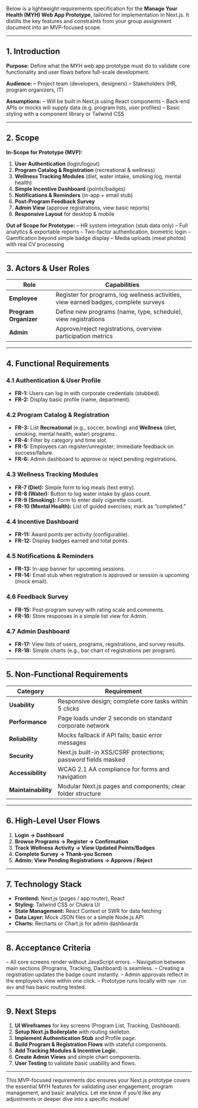 Below is a lightweight requirements specification for the **Manage Your Health (MYH) Web App Prototype**, tailored for implementation in Next.js. It distills the key features and constraints from your group assignment document  into an MVP-focused scope.

---

## 1. Introduction

**Purpose:**
Define what the MYH web app prototype must do to validate core functionality and user flows before full-scale development.

**Audience:**
– Project team (developers, designers)
– Stakeholders (HR, program organizers, IT)

**Assumptions:**
– Will be built in Next.js using React components
– Back-end APIs or mocks will supply data (e.g. program lists, user profiles)
– Basic styling with a component library or Tailwind CSS

---

## 2. Scope

**In-Scope for Prototype (MVP):**

1. **User Authentication** (login/logout)
2. **Program Catalog & Registration** (recreational & wellness)
3. **Wellness Tracking Modules** (diet, water intake, smoking log, mental health)
4. **Simple Incentive Dashboard** (points/badges)
5. **Notifications & Reminders** (in-app + email stub)
6. **Post-Program Feedback Survey**
7. **Admin View** (approve registrations, view basic reports)
8. **Responsive Layout** for desktop & mobile

**Out of Scope for Prototype:**
– HR system integration (stub data only)
– Full analytics & exportable reports
– Two-factor authentication, biometric login
– Gamification beyond simple badge display
– Media uploads (meal photos) with real CV processing

---

## 3. Actors & User Roles

| Role                  | Capabilities                                                                         |
| --------------------- | ------------------------------------------------------------------------------------ |
| **Employee**          | Register for programs, log wellness activities, view earned badges, complete surveys |
| **Program Organizer** | Define new programs (name, type, schedule), view registrations                       |
| **Admin**             | Approve/reject registrations, overview participation metrics                         |

---

## 4. Functional Requirements

### 4.1 Authentication & User Profile

* **FR-1:** Users can log in with corporate credentials (stubbed).
* **FR-2:** Display basic profile (name, department).

### 4.2 Program Catalog & Registration

* **FR-3:** List **Recreational** (e.g., soccer, bowling) and **Wellness** (diet, smoking, mental health, water) programs .
* **FR-4:** Filter by category and time slot.
* **FR-5:** Employees can register/unregister; immediate feedback on success/failure.
* **FR-6:** Admin dashboard to approve or reject pending registrations.

### 4.3 Wellness Tracking Modules

* **FR-7 (Diet):** Simple form to log meals (text entry).
* **FR-8 (Water):** Button to log water intake by glass count.
* **FR-9 (Smoking):** Form to enter daily cigarette count.
* **FR-10 (Mental Health):** List of guided exercises; mark as “completed.”&#x20;

### 4.4 Incentive Dashboard

* **FR-11:** Award points per activity (configurable).
* **FR-12:** Display badges earned and total points.

### 4.5 Notifications & Reminders

* **FR-13:** In-app banner for upcoming sessions.
* **FR-14:** Email stub when registration is approved or session is upcoming (mock email).&#x20;

### 4.6 Feedback Survey

* **FR-15:** Post-program survey with rating scale and comments.
* **FR-16:** Store responses in a simple list view for Admin.

### 4.7 Admin Dashboard

* **FR-17:** View lists of users, programs, registrations, and survey results.
* **FR-18:** Simple charts (e.g., bar chart of registrations per program).

---

## 5. Non-Functional Requirements

| Category            | Requirement                                                   |
| ------------------- | ------------------------------------------------------------- |
| **Usability**       | Responsive design; complete core tasks within 5 clicks        |
| **Performance**     | Page loads under 2 seconds on standard corporate network      |
| **Reliability**     | Mocks fallback if API fails; basic error messages             |
| **Security**        | Next.js built-in XSS/CSRF protections; password fields masked |
| **Accessibility**   | WCAG 2.1 AA compliance for forms and navigation               |
| **Maintainability** | Modular Next.js pages and components; clear folder structure  |

---

## 6. High-Level User Flows

1. **Login → Dashboard**
2. **Browse Programs → Register → Confirmation**
3. **Track Wellness Activity → View Updated Points/Badges**
4. **Complete Survey → Thank-you Screen**
5. **Admin: View Pending Registrations → Approve / Reject**

---

## 7. Technology Stack

* **Frontend:** Next.js (pages / app router), React
* **Styling:** Tailwind CSS or Chakra UI
* **State Management:** React Context or SWR for data fetching
* **Data Layer:** Mock JSON files or a simple Node.js API
* **Charts:** Recharts or Chart.js for admin dashboards

---

## 8. Acceptance Criteria

– All core screens render without JavaScript errors.
– Navigation between main sections (Programs, Tracking, Dashboard) is seamless.
– Creating a registration updates the badge count instantly.
– Admin approvals reflect in the employee’s view within one click.
– Prototype runs locally with `npm run dev` and has basic routing tested.

---

## 9. Next Steps

1. **UI Wireframes** for key screens (Program List, Tracking, Dashboard).
2. **Setup Next.js Boilerplate** with routing skeleton.
3. **Implement Authentication Stub** and Profile page.
4. **Build Program & Registration Flows** with stateful components.
5. **Add Tracking Modules & Incentive Logic.**
6. **Create Admin Views** and simple chart components.
7. **User Testing** to validate basic usability and flows.

---

This MVP-focused requirements doc ensures your Next.js prototype covers the essential MYH features for validating user engagement, program management, and basic analytics. Let me know if you’d like any adjustments or deeper dive into a specific module!
